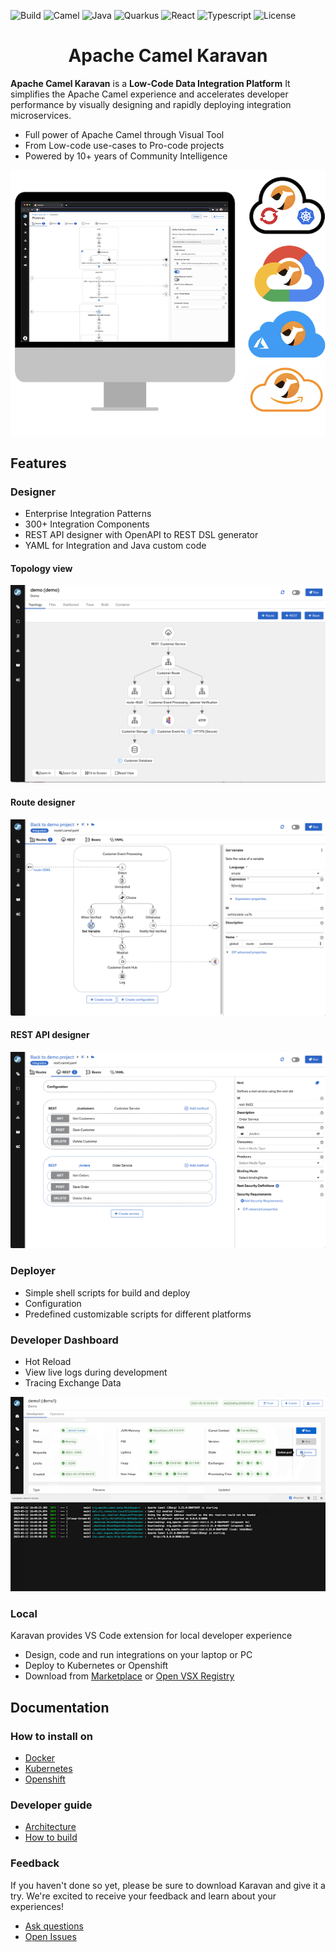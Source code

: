 ![Build](https://img.shields.io/badge/Build_with-Fun-orange.svg?style=for-the-badge)
![Camel](https://img.shields.io/badge/-Camel-orange.svg?style=for-the-badge&)
![Java](https://img.shields.io/badge/-Java-orange.svg?style=for-the-badge&logo=java)
![Quarkus](https://img.shields.io/badge/-Quarkus-orange.svg?style=for-the-badge&logo=quarkus)
![React](https://img.shields.io/badge/-React-orange.svg?style=for-the-badge&logo=react)
![Typescript](https://img.shields.io/badge/-Typescript-orange.svg?style=for-the-badge&logo=typescript)
![License](https://img.shields.io/badge/License-Apache-orange.svg?style=for-the-badge&logo=apache)

<h1 align="center" style="border-bottom: none">
    Apache Camel Karavan
</h1>

**Apache Camel Karavan** is a **Low-Code Data Integration Platform** 
It simplifies the Apache Camel experience and accelerates developer performance by visually designing and rapidly deploying integration microservices.

* Full power of Apache Camel through Visual Tool
* From Low-code use-cases to Pro-code projects
* Powered by 10+ years of Community Intelligence

<p align="center">
  <img src="images/karavan-clouds.png"  alt="Apache Camel Karavan" />
</p>

## Features

### Designer

* Enterprise Integration Patterns
* 300+ Integration Components 
* REST API designer with OpenAPI to REST DSL generator
* YAML for Integration and Java custom code

#### Topology view
<p align="center">
  <img src="images/topology.png"  alt="Topology" />
</p>

#### Route designer
<p align="center">
  <img src="images/designer-routes.png"  alt="Routes" />
</p>

#### REST API designer
<p align="center">
  <img src="images/designer-rest.png"  alt="REST" />
</p>

### Deployer
* Simple shell scripts for build and deploy
* Configuration 
* Predefined customizable scripts for different platforms

### Developer Dashboard
* Hot Reload
* View live logs during development
* Tracing Exchange Data 

<p align="center">
  <img src="images/karavan-dashboard.png"  alt="karavan-dashboard" />
</p>

### Local
Karavan provides VS Code extension for local developer experience
* Design, code and run integrations on your laptop or PC 
* Deploy to Kubernetes or Openshift
* Download from [Marketplace](https://marketplace.visualstudio.com/items?itemName=camel-karavan.karavan) or [Open VSX Registry](https://open-vsx.org/extension/camel-karavan/karavan)

## Documentation

### How to install on
* [Docker](docs/WEB_DOCKER.md)
* [Kubernetes](docs/WEB_KUBERNETES.md)
* [Openshift](docs/WEB_OPENSHIFT.md)

### Developer guide
* [Architecture](docs/ARCHITECTURE.md)
* [How to build](docs/DEV.md)


### Feedback
If you haven't done so yet, please be sure to download Karavan and give it a try. We're excited to receive your feedback and learn about your experiences!

* [Ask questions](https://github.com/apache/camel-karavan/discussions)
* [Open Issues](https://github.com/apache/camel-karavan/issues)

